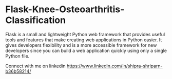 # Flask-Knee-Osteoarthritis-Classification

Flask is a small and lightweight Python web framework that provides useful tools and features that make creating web applications in Python easier. It gives developers flexibility and is a more accessible framework for new developers since you can build a web application quickly using only a single Python file.

Connect with me on linkedin
https://www.linkedin.com/in/shipra-shriparn-b36b58214/
